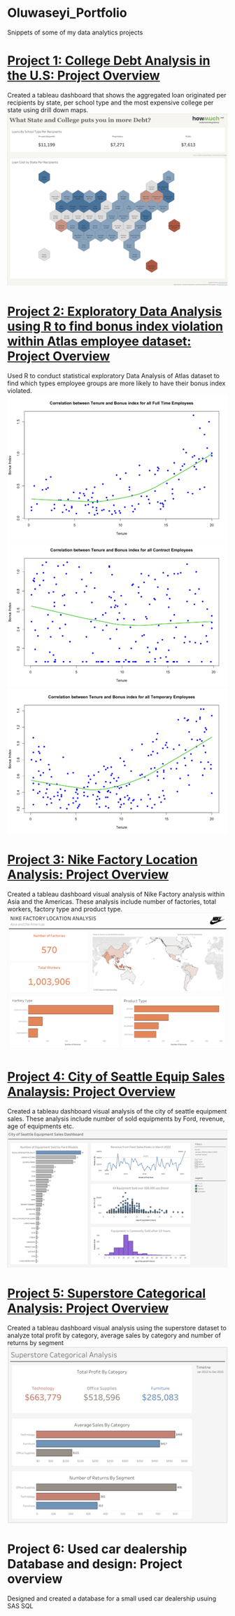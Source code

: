 # Oluwaseyi_Portfolio
Snippets of some of my data analytics projects 

# [Project 1: College Debt Analysis in the U.S: Project Overview](https://public.tableau.com/app/profile/oluwaseyi.orioye/viz/WhatStateandCollegeputsyouinmoreDebt/CollegeLoanAnalysisDashboard)
Created a tableau dashboard that shows the aggregated loan originated per recipients by state, per school type and the most expensive college per state using drill down maps. 
![](https://github.com/Legendarysh76/Oluwaseyi_Portfolio/blob/main/images/College%20Loan%20Analysis%20Dashboard.png)

# [Project 2: Exploratory Data Analysis using R to find bonus index violation within Atlas employee dataset: Project Overview](https://github.com/Legendarysh76/R_Code_EDA_AtlasEmployees)
Used R to conduct statistical exploratory Data Analysis of Atlas dataset to find which types employee groups are more likely to have their bonus index violated. 
![](https://github.com/Legendarysh76/Oluwaseyi_Portfolio/blob/main/images/fulltime%20tenure%20vs%20bonus%20index.png)
![](https://github.com/Legendarysh76/Oluwaseyi_Portfolio/blob/main/images/Contract%20tenure%20vs%20bonus%20index.png)
![](https://github.com/Legendarysh76/Oluwaseyi_Portfolio/blob/main/images/Temp%20tenure%20vs%20bonus%20index.png)

# [Project 3: Nike Factory Location Analysis: Project Overview](https://public.tableau.com/app/profile/oluwaseyi.orioye/viz/Nike_Factory_Location_Analysis/Dashboard)
Created a tableau dashboard visual analysis of Nike Factory analysis within Asia and the Americas. These analysis include number of factories, total workers, factory type and product type. 
![](https://github.com/Legendarysh76/Oluwaseyi_Portfolio/blob/main/images/Dashboard%20%20(1).png)

# [Project 4: City of Seattle Equip Sales Analaysis: Project Overview](https://public.tableau.com/app/profile/oluwaseyi.orioye/viz/CityofSeattleEquipmentSales/DashboardCityofSeattle)
Created a tableau dashboard visual analysis of the city of seattle equipment sales. These analysis include number of sold equipments by Ford, revenue, age of equipments etc. 
![](https://github.com/Legendarysh76/Oluwaseyi_Portfolio/blob/main/images/Dashboard_%20City%20of%20Seattle%20(4).png)

# [Project 5: Superstore Categorical Analysis: Project Overview](https://public.tableau.com/app/profile/oluwaseyi.orioye/viz/SuperstoreCategoricalAnalysis/CategoricalAnalysisDashboard)
Created a tableau dashboard visual analysis using the superstore dataset to analyze total profit by category, average sales by category and number of returns by segment
![](https://github.com/Legendarysh76/Oluwaseyi_Portfolio/blob/main/images/Categorical%20Analysis%20Dashboard.png)

# Project 6: Used car dealership Database and design: Project overview
Designed and created a database for a small used car dealership usuing SAS SQL

